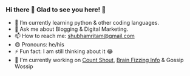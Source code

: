 ### Hi there 👋 Glad to see you here! 🤩

- 🌱 I’m currently learning python & other coding languages.
- 💬 Ask me about Blogging & Digital Marketing.
- 📫 How to reach me: shubhamritam@gmail.com
- 😄 Pronouns: he/his
- ⚡ Fun fact: I am still thinking about it 😂
- 🚀 I'm currently working on [Count Shout](https://countshout.com/), [Brain Fizzing Info](https://brainfizzinginfo.com/) & Gossip Wossip

